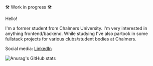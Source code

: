 🛠 Work in progress 🛠

Hello!

I'm a former student from Chalmers University. I'm very interested in anything frontend/backend. While studying I've also partook in some fullstack projects for various clubs/student bodies at Chalmers.

Social media: [LinkedIn](https://www.linkedin.com/in/felix-holmstr%C3%B6m-273421140)

![Anurag's GitHub stats](https://github-readme-stats.vercel.app/api?username=Sinestral&count_private=true&theme=jolly)
